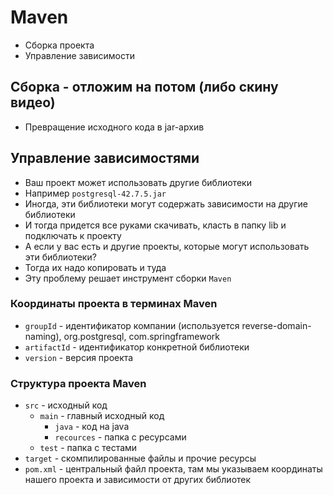 # Maven

* Сборка проекта
* Управление зависимости

## Сборка - отложим на потом (либо скину видео)

* Превращение исходного кода в jar-архив

## Управление зависимостями

* Ваш проект может использовать другие библиотеки
* Например `postgresql-42.7.5.jar`
* Иногда, эти библиотеки могут содержать зависимости на другие библиотеки
* И тогда придется все руками скачивать, класть в папку lib и подключать к проекту
* А если у вас есть и другие проекты, которые могут использовать эти библиотеки?
* Тогда их надо копировать и туда
* Эту проблему решает инструмент сборки `Maven`

### Координаты проекта в терминах Maven

* `groupId` - идентификатор компании (используется reverse-domain-naming), org.postgresql, com.springframework
* `artifactId` - идентификатор конкретной библиотеки
* `version` - версия проекта

### Структура проекта Maven

* `src` - исходный код
  * `main` - главный исходный код
    * `java` - код на java
    * `recources` - папка с ресурсами
  * `test` - папка с тестами
* `target` - скомпилированные файлы и прочие ресурсы
* `pom.xml` - центральный файл проекта, там мы указываем координаты нашего проекта и зависимости от других библиотек